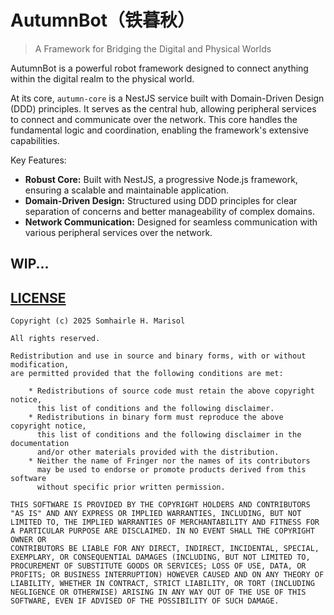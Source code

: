 # AutumnBot（铁暮秋）

> A Framework for Bridging the Digital and Physical Worlds

AutumnBot is a powerful robot framework designed to connect anything within the digital realm to the physical world.

At its core, `autumn-core` is a NestJS service built with Domain-Driven Design (DDD) principles. It serves as the central hub, allowing peripheral services to connect and communicate over the network. This core handles the fundamental logic and coordination, enabling the framework's extensive capabilities.

Key Features:

*   **Robust Core:** Built with NestJS, a progressive Node.js framework, ensuring a scalable and maintainable application.
*   **Domain-Driven Design:** Structured using DDD principles for clear separation of concerns and better manageability of complex domains.
*   **Network Communication:** Designed for seamless communication with various peripheral services over the network.

## WIP...

## [LICENSE](./LICENSE)

```
Copyright (c) 2025 Somhairle H. Marisol

All rights reserved.

Redistribution and use in source and binary forms, with or without modification,
are permitted provided that the following conditions are met:

    * Redistributions of source code must retain the above copyright notice,
      this list of conditions and the following disclaimer.
    * Redistributions in binary form must reproduce the above copyright notice,
      this list of conditions and the following disclaimer in the documentation
      and/or other materials provided with the distribution.
    * Neither the name of Fringer nor the names of its contributors
      may be used to endorse or promote products derived from this software
      without specific prior written permission.

THIS SOFTWARE IS PROVIDED BY THE COPYRIGHT HOLDERS AND CONTRIBUTORS
"AS IS" AND ANY EXPRESS OR IMPLIED WARRANTIES, INCLUDING, BUT NOT
LIMITED TO, THE IMPLIED WARRANTIES OF MERCHANTABILITY AND FITNESS FOR
A PARTICULAR PURPOSE ARE DISCLAIMED. IN NO EVENT SHALL THE COPYRIGHT OWNER OR
CONTRIBUTORS BE LIABLE FOR ANY DIRECT, INDIRECT, INCIDENTAL, SPECIAL,
EXEMPLARY, OR CONSEQUENTIAL DAMAGES (INCLUDING, BUT NOT LIMITED TO,
PROCUREMENT OF SUBSTITUTE GOODS OR SERVICES; LOSS OF USE, DATA, OR
PROFITS; OR BUSINESS INTERRUPTION) HOWEVER CAUSED AND ON ANY THEORY OF
LIABILITY, WHETHER IN CONTRACT, STRICT LIABILITY, OR TORT (INCLUDING
NEGLIGENCE OR OTHERWISE) ARISING IN ANY WAY OUT OF THE USE OF THIS
SOFTWARE, EVEN IF ADVISED OF THE POSSIBILITY OF SUCH DAMAGE.
```
